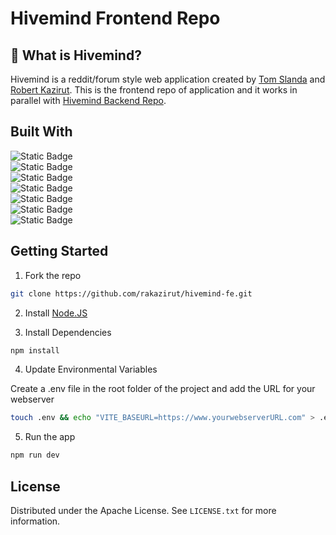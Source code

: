 
# Hivemind Frontend Repo

## :honeybee: What is Hivemind?

Hivemind is a reddit/forum style web application created by [Tom Slanda](https://www.github.com/slandath) and [Robert Kazirut](https://www.github.com/rakazirut).  This is the frontend repo of application and it works in parallel with [Hivemind Backend Repo](https://github.com/rakazirut/hivemind-be).

## Built With

![Static Badge](https://shields.io/badge/react-black?logo=react&style=for-the-badge)  
![Static Badge](https://img.shields.io/badge/React%20Router-badge?style=for-the-badge&logo=reactrouter&logoColor=%23CA4245&color=%23000000&link=https%3A%2F%2Freactrouter.com%2Fen%2Fmain)  
![Static Badge](https://img.shields.io/badge/-Tanstack%20Query-FF4154?style=for-the-badge&logo=react%20query&logoColor=ffd94c)  
![Static Badge](https://img.shields.io/badge/-Tanstack%20Form-eab308?style=for-the-badge&logo=react%20query&logoColor=#ffd94c)  
![Static Badge](https://img.shields.io/badge/tailwindcss-0F172A?&style=for-the-badge&logo=tailwindcss)  
![Static Badge](https://img.shields.io/badge/radix%20ui-161618.svg?style=for-the-badge&logo=radix-ui&logoColor=white)  
![Static Badge](https://img.shields.io/badge/vite-%23646CFF.svg?style=for-the-badge&logo=vite&logoColor=white)  

## Getting Started

1. Fork the repo  
   
```bash
git clone https://github.com/rakazirut/hivemind-fe.git
```  

2. Install  [Node.JS](https://nodejs.org/en)
   
3. Install Dependencies  

```bash
npm install
```  

4. Update Environmental Variables
   
Create a .env file in the root folder of the project and add the URL for your webserver  
```bash
touch .env && echo "VITE_BASEURL=https://www.yourwebserverURL.com" > .env
```

5. Run the app  
   
```bash
npm run dev
```

## License

Distributed under the Apache License.  See `LICENSE.txt` for more information.
